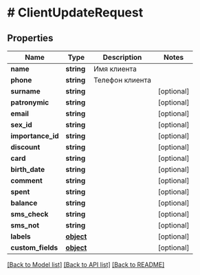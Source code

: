 # # ClientUpdateRequest

## Properties

Name | Type | Description | Notes
------------ | ------------- | ------------- | -------------
**name** | **string** | Имя клиента | 
**phone** | **string** | Телефон клиента | 
**surname** | **string** |  | [optional] 
**patronymic** | **string** |  | [optional] 
**email** | **string** |  | [optional] 
**sex_id** | **string** |  | [optional] 
**importance_id** | **string** |  | [optional] 
**discount** | **string** |  | [optional] 
**card** | **string** |  | [optional] 
**birth_date** | **string** |  | [optional] 
**comment** | **string** |  | [optional] 
**spent** | **string** |  | [optional] 
**balance** | **string** |  | [optional] 
**sms_check** | **string** |  | [optional] 
**sms_not** | **string** |  | [optional] 
**labels** | [**object**](.md) |  | [optional] 
**custom_fields** | [**object**](.md) |  | [optional] 

[[Back to Model list]](../../README.md#documentation-for-models) [[Back to API list]](../../README.md#documentation-for-api-endpoints) [[Back to README]](../../README.md)


